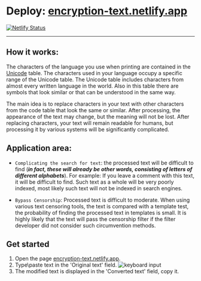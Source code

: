 
# Deploy: [encryption-text.netlify.app](https://encryption-text.netlify.app)
[![Netlify Status](https://api.netlify.com/api/v1/badges/1a99a45f-5275-45bd-a325-b6629916fe7c/deploy-status)](https://app.netlify.com/sites/encryption-text/deploys)


---

<!-- ![alphabet](https://raw.githubusercontent.com/dzmitry-duboyski/encryption-text/dev/src/assets/img/photo_alphabet.jpg) -->



## **How it works:**

The characters of the language you use when printing are contained in the [Unicode](https://en.wikipedia.org/wiki/List_of_Unicode_characters) table. The characters used in your language occupy a specific range of the Unicode table. The Unicode table includes characters from almost every written language in the world. Also in this table there are symbols that look similar or that can be understood in the same way.

The main idea is to replace characters in your text with other characters from the code table that look the same or similar. After processing, the appearance of the text may change, but the meaning will not be lost. After replacing characters, your text will remain readable for humans, but processing it by various systems will be significantly complicated.



## **Application area:**

* `Complicating the search for text`: the processed text will be difficult to find (***in fact, these will already be other words, consisting of letters of different alphabets***).
For example: If you leave a comment with this text, it will be difficult to find. Such text as a whole will be very poorly indexed, most likely such text will not be indexed in search engines.

* `Bypass Censorship`: Processed text is difficult to moderate. When using various text censoring tools, the text is compared with a template test, the probability of finding the processed text in templates is small. It is highly likely that the text will pass the censorship filter if the filter developer did not consider such circumvention methods.


## **Get started**

1. Open the page [encryption-text.netlify.app](https://encryption-text.netlify.app).
2. Type\paste text in the 'Original text' field.
  ![keyboard input](https://raw.githubusercontent.com/dzmitry-duboyski/encryption-text/dev/src/assets/media-readme.md\gif\keyboard_input.gif)
3. The modified text is displayed in the 'Converted text' field, copy it.
